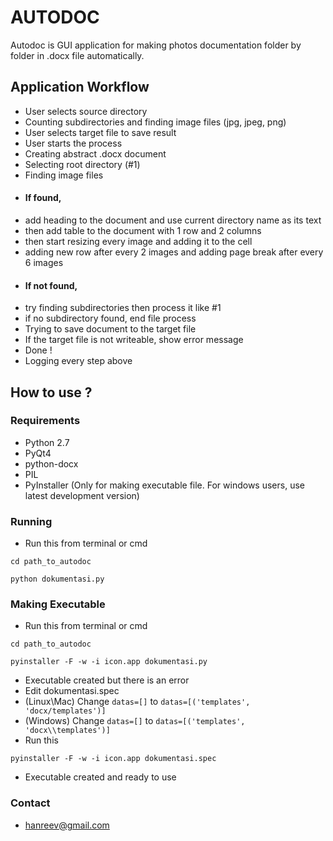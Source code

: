 # AUTODOC #

Autodoc is GUI application for making photos documentation folder by folder in .docx file automatically.

## Application Workflow ##

* User selects source directory
* Counting subdirectories and finding image files (jpg, jpeg, png)
* User selects target file to save result
* User starts the process
* Creating abstract .docx document
* Selecting root directory (#1)
* Finding image files
* #### If found,
* add heading to the document and use current directory name as its text
* then add table to the document with 1 row and 2 columns
* then start resizing every image and adding it to the cell
* adding new row after every 2 images and adding page break after every 6 images
* #### If not found,
* try finding subdirectories then process it like #1
* if no subdirectory found, end file process
* Trying to save document to the target file
* If the target file is not writeable, show error message
* Done !
* Logging every step above

## How to use ? ##

### Requirements ###

* Python 2.7
* PyQt4
* python-docx
* PIL
* PyInstaller (Only for making executable file. For windows users, use latest development version)

### Running ###

* Run this from terminal or cmd
```
cd path_to_autodoc

python dokumentasi.py
```

### Making Executable ###

* Run this from terminal or cmd
```
cd path_to_autodoc

pyinstaller -F -w -i icon.app dokumentasi.py
```
* Executable created but there is an error
* Edit dokumentasi.spec
* (Linux\Mac) Change ``` datas=[] ``` to ``` datas=[('templates', 'docx/templates')] ```
* (Windows) Change ``` datas=[] ``` to ``` datas=[('templates', 'docx\\templates')] ```
* Run this
```
pyinstaller -F -w -i icon.app dokumentasi.spec
```
* Executable created and ready to use

### Contact ###

* [hanreev@gmail.com](mailto:hanreev@gmail.com)